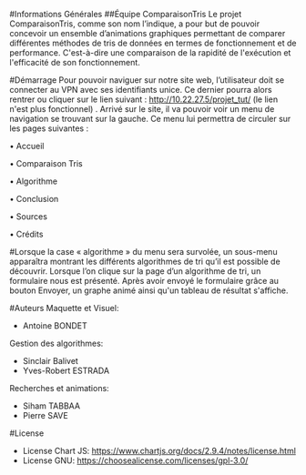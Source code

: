 #Informations Générales
##Équipe ComparaisonTris
Le projet ComparaisonTris, comme son nom l’indique, a pour but de pouvoir concevoir un ensemble d’animations graphiques permettant de comparer différentes méthodes de tris de données en termes de fonctionnement et de performance.
C'est-à-dire une comparaison de la rapidité de l'exécution et l'efficacité de son fonctionnement.

#Démarrage
Pour pouvoir naviguer sur notre site web, l’utilisateur doit se connecter au VPN avec ses identifiants unice. Ce dernier pourra alors rentrer ou cliquer sur le lien suivant : http://10.22.27.5/projet_tut/  (le lien n'est plus fonctionnel) .
Arrivé sur le site, il va pouvoir voir un menu de navigation se trouvant sur la gauche. Ce menu lui permettra de circuler sur les pages suivantes :

•    Accueil

•    Comparaison Tris

•    Algorithme

•    Conclusion

•    Sources

•    Crédits

#Lorsque la case « algorithme » du menu sera survolée, un sous-menu apparaîtra montrant les différents algorithmes de tri qu’il est possible de découvrir. 
Lorsque l’on clique sur la page d’un algorithme de tri, un formulaire nous est présenté. Après avoir envoyé le formulaire grâce au bouton Envoyer, un graphe animé ainsi qu'un tableau de résultat s'affiche. 


#Auteurs
Maquette et Visuel:
- Antoine BONDET

Gestion des algorithmes:
- Sinclair Balivet
- Yves-Robert ESTRADA

Recherches et animations:
- Siham TABBAA
- Pierre SAVE

#License
- License Chart JS: https://www.chartjs.org/docs/2.9.4/notes/license.html
- License GNU: https://choosealicense.com/licenses/gpl-3.0/ 
